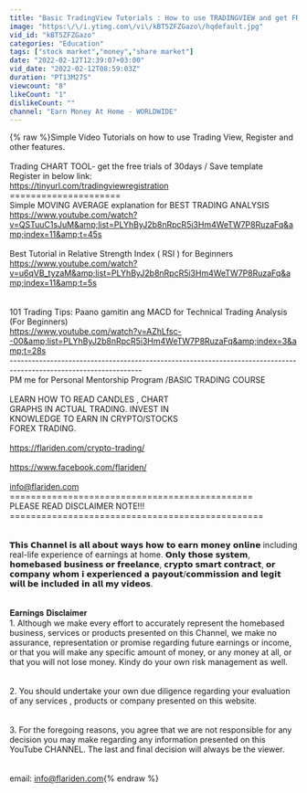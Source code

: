 ```yaml
---
title: "Basic TradingView Tutorials : How to use TRADINGVIEW and get FREE ACCESS"
image: "https:\/\/i.ytimg.com\/vi\/kBT5ZFZGazo\/hqdefault.jpg"
vid_id: "kBT5ZFZGazo"
categories: "Education"
tags: ["stock market","money","share market"]
date: "2022-02-12T12:39:07+03:00"
vid_date: "2022-02-12T08:59:03Z"
duration: "PT13M27S"
viewcount: "8"
likeCount: "1"
dislikeCount: ""
channel: "Earn Money At Home - WORLDWIDE"
---
```

{% raw %}Simple Video Tutorials on how to use Trading View, Register and other features. <br /><br />Trading CHART TOOL- get the free trials of 30days / Save template<br />Register in below link:<br /><a rel="nofollow" target="blank" href="https://tinyurl.com/tradingviewregistration">https://tinyurl.com/tradingviewregistration</a><br />=====================<br />Simple MOVING AVERAGE explanation for BEST TRADING ANALYSIS<br /><a rel="nofollow" target="blank" href="https://www.youtube.com/watch?v=QSTuuC1sJuM&amp;list=PLYhByJ2b8nRpcR5i3Hm4WeTW7P8RuzaFq&amp;index=11&amp;t=45s">https://www.youtube.com/watch?v=QSTuuC1sJuM&amp;list=PLYhByJ2b8nRpcR5i3Hm4WeTW7P8RuzaFq&amp;index=11&amp;t=45s</a><br /><br />Best Tutorial in Relative Strength Index ( RSI ) for Beginners<br /><a rel="nofollow" target="blank" href="https://www.youtube.com/watch?v=u6qVB_tyzaM&amp;list=PLYhByJ2b8nRpcR5i3Hm4WeTW7P8RuzaFq&amp;index=11&amp;t=5s">https://www.youtube.com/watch?v=u6qVB_tyzaM&amp;list=PLYhByJ2b8nRpcR5i3Hm4WeTW7P8RuzaFq&amp;index=11&amp;t=5s</a><br /><br /><br />101 Trading Tips: Paano gamitin ang MACD for Technical Trading Analysis (For Beginners)<br /><a rel="nofollow" target="blank" href="https://www.youtube.com/watch?v=AZhLfsc--00&amp;list=PLYhByJ2b8nRpcR5i3Hm4WeTW7P8RuzaFq&amp;index=3&amp;t=28s">https://www.youtube.com/watch?v=AZhLfsc--00&amp;list=PLYhByJ2b8nRpcR5i3Hm4WeTW7P8RuzaFq&amp;index=3&amp;t=28s</a><br />------------------------------------------------------------------------------------------------------------------<br />PM me for Personal Mentorship Program /BASIC TRADING COURSE<br /><br />LEARN HOW TO READ CANDLES , CHART<br />GRAPHS IN ACTUAL TRADING. INVEST IN<br />KNOWLEDGE TO EARN IN  CRYPTO/STOCKS<br />FOREX TRADING. <br /><br /><a rel="nofollow" target="blank" href="https://flariden.com/crypto-trading/">https://flariden.com/crypto-trading/</a><br /><br /><a rel="nofollow" target="blank" href="https://www.facebook.com/flariden/">https://www.facebook.com/flariden/</a><br /><br />info@flariden.com<br />==============================================<br />PLEASE READ DISCLAIMER NOTE!!!<br />================================================<br /><br /><br />𝗧𝗵𝗶𝘀 𝗖𝗵𝗮𝗻𝗻𝗲𝗹 𝗶𝘀 𝗮𝗹𝗹 𝗮𝗯𝗼𝘂𝘁 𝘄𝗮𝘆𝘀 𝗵𝗼𝘄 𝘁𝗼 𝗲𝗮𝗿𝗻 𝗺𝗼𝗻𝗲𝘆 𝗼𝗻𝗹𝗶𝗻𝗲 including real-life experience of earnings at home.  𝗢𝗻𝗹𝘆 𝘁𝗵𝗼𝘀𝗲 𝘀𝘆𝘀𝘁𝗲𝗺, 𝗵𝗼𝗺𝗲𝗯𝗮𝘀𝗲𝗱 𝗯𝘂𝘀𝗶𝗻𝗲𝘀𝘀 𝗼𝗿 𝗳𝗿𝗲𝗲𝗹𝗮𝗻𝗰𝗲,  𝗰𝗿𝘆𝗽𝘁𝗼 𝘀𝗺𝗮𝗿𝘁 𝗰𝗼𝗻𝘁𝗿𝗮𝗰𝘁, 𝗼𝗿 𝗰𝗼𝗺𝗽𝗮𝗻𝘆  𝘄𝗵𝗼𝗺 𝗶 𝗲𝘅𝗽𝗲𝗿𝗶𝗲𝗻𝗰𝗲𝗱 𝗮 𝗽𝗮𝘆𝗼𝘂𝘁/𝗰𝗼𝗺𝗺𝗶𝘀𝘀𝗶𝗼𝗻 𝗮𝗻𝗱 𝗹𝗲𝗴𝗶𝘁 𝘄𝗶𝗹𝗹 𝗯𝗲 𝗶𝗻𝗰𝗹𝘂𝗱𝗲𝗱 𝗶𝗻 𝗮𝗹𝗹 𝗺𝘆 𝘃𝗶𝗱𝗲𝗼𝘀.  <br /><br /><br />𝐄𝐚𝐫𝐧𝐢𝐧𝐠𝐬 𝐃𝐢𝐬𝐜𝐥𝐚𝐢𝐦𝐞𝐫<br />1. Although we make every effort to accurately represent the homebased business, services or products presented on this Channel, we make no assurance, representation or promise regarding future earnings or income, or that you will make any specific amount of money, or any money at all, or that you will not lose money. Kindy do your own risk management as well. <br /><br /><br />2. You should undertake your own due diligence regarding your evaluation of any services , products or company  presented on this website. <br /><br /><br />3. For the foregoing reasons, you agree that we are not responsible for any decision you may make regarding any information presented on this YouTube CHANNEL. The last and final decision will always be the viewer.<br /><br /><br />email: info@flariden.com{% endraw %}
